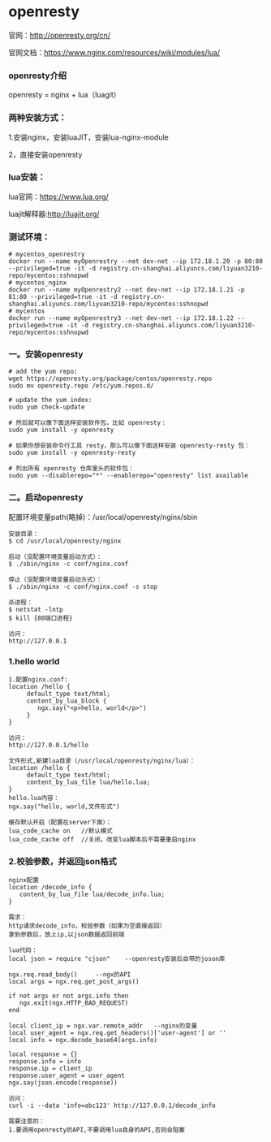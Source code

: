 # openresty

官网：http://openresty.org/cn/

官网文档：https://www.nginx.com/resources/wiki/modules/lua/

### openresty介绍

openresty = nginx + lua（luagit）

### 两种安装方式：

1.安装nginx，安装luaJIT，安装lua-nginx-module

2，直接安装openresty

### lua安装：

lua官网：https://www.lua.org/

luajit解释器:<http://luajit.org/>

### 测试环境：

```
# mycentos_openrestry
docker run --name myOpenrestry --net dev-net --ip 172.18.1.20 -p 80:80 --privileged=true -it -d registry.cn-shanghai.aliyuncs.com/liyuan3210-repo/mycentos:sshnopwd
# mycentos_nginx
docker run --name myOpenrestry2 --net dev-net --ip 172.18.1.21 -p 81:80 --privileged=true -it -d registry.cn-shanghai.aliyuncs.com/liyuan3210-repo/mycentos:sshnopwd
# mycentos
docker run --name myOpenrestry3 --net dev-net --ip 172.18.1.22 --privileged=true -it -d registry.cn-shanghai.aliyuncs.com/liyuan3210-repo/mycentos:sshnopwd
```
### 一。安装openresty

```
# add the yum repo:
wget https://openresty.org/package/centos/openresty.repo
sudo mv openresty.repo /etc/yum.repos.d/

# update the yum index:
sudo yum check-update

# 然后就可以像下面这样安装软件包，比如 openresty：
sudo yum install -y openresty

# 如果你想安装命令行工具 resty，那么可以像下面这样安装 openresty-resty 包：
sudo yum install -y openresty-resty

# 列出所有 openresty 仓库里头的软件包：
sudo yum --disablerepo="*" --enablerepo="openresty" list available
```

### 二。启动openresty

配置环境变量path(略掉)：/usr/local/openresty/nginx/sbin

```
安装目录：
$ cd /usr/local/openresty/nginx

启动（没配置环境变量启动方式）：
$ ./sbin/nginx -c conf/nginx.conf

停止（没配置环境变量启动方式）：
$ ./sbin/nginx -c conf/nginx.conf -s stop

杀进程：
$ netstat -lntp
$ kill {80端口进程}

访问：
http://127.0.0.1
```
### 1.hello world

```
1.配置nginx.conf:
location /hello {
     default_type text/html;
     content_by_lua_block {
        ngx.say("<p>hello, world</p>")
     }
}

访问：
http://127.0.0.1/hello

文件形式,新建lua目录（/usr/local/openresty/nginx/lua）：
location /hello {
     default_type text/html;
     content_by_lua_file lua/hello.lua;
}
hello.lua内容：
ngx.say("hello, world,文件形式")

缓存默认开启（配置在server下面）：
lua_code_cache on	//默认模式
lua_code_cache off	//关闭，改变lua脚本后不需要重启nginx
```
### 2.校验参数，并返回json格式

```
nginx配置
location /decode_info {
   content_by_lua_file lua/decode_info.lua;
}

需求：
http请求decode_info，校验参数（如果为空直接返回）
拿到参数后，放上ip,以json数据返回前端

lua代码：
local json = require "cjson"	--openresty安装后自带的joson库

ngx.req.read_body()		--ngx的API
local args = ngx.req.get_post_args()

if not args or not args.info then
   ngx.exit(ngx.HTTP_BAD_REQUEST)
end

local client_ip = ngx.var.remote_addr	--nginx的变量
local user_agent = ngx.req.get_headers()['user-agent'] or ''
local info = ngx.decode_base64(args.info)

local response = {}
response.info = info
response.ip = client_ip
response.user_agent = user_agent
ngx.say(json.encode(response))

访问：
curl -i --data 'info=abc123' http://127.0.0.1/decode_info

需要注意的：
1.要调用openresty的API,不要调用lua自身的API,否则会阻塞
```